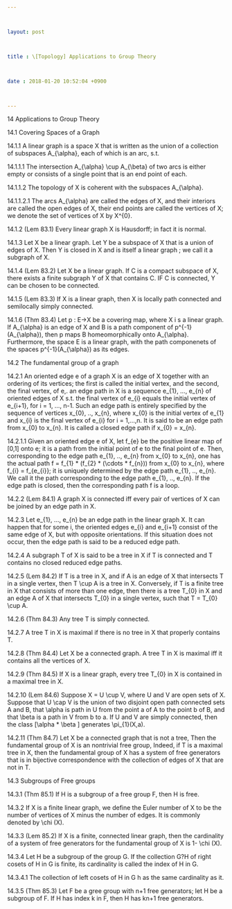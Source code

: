 ```yaml
---



layout: post



title : \[Topology] Applications to Group Theory



date : 2018-01-20 10:52:04 +0900



---
```


14	Applications to Group Theory

14.1	Covering Spaces of a Graph

14.1.1	A linear graph is a space X that is written as the union of a collection of subspaces A_{\alpha}, each of which is an arc, s.t. 

14.1.1.1	The intersection A_{\alpha} \cup A_{\beta} of two arcs is either empty or consists of a single point that is an end point of each.

14.1.1.2	The topology of X is coherent with the subspaces A_{\alpha}.

14.1.1.2.1	The arcs A_{\alpha} are called the edges of X, and their interiors are called the open edges of X, their end points are called the vertices of X; we denote the set of vertices of X by X^{0}.

14.1.2	(Lem 83.1)  Every linear graph X is Hausdorff; in fact it is normal.

14.1.3	Let X be a linear graph. Let Y be a subspace of X that is a union of edges of X. Then Y is closed in X and is itself a linear graph ; we call it a subgraph of X.

14.1.4	(Lem 83.2) Let X be a linear graph. If C is a compact subspace of X, there exists a finite subgraph Y of X that contains C. IF C is connected, Y can be chosen to be connected.

14.1.5	(Lem 83.3) If X is a linear graph, then X is locally path connected and semilocally simply connected.

14.1.6	(Thm 83.4) Let p : E->X be a covering map, where X i s a linear graph. If A_{\alpha} is an edge of X and B is a path component of p^{-1}(A_{\alpha}), then p maps B homeomorphically onto A_{\alpha}. Furthermore, the space E is a linear graph, with the path componenets of the spaces p^{-1}(A_{\alpha}) as its edges.

14.2	The fundamental group of a graph

14.2.1	An oriented edge e of a graph X is an edge of X together with an ordering of its vertices; the first is called the initial vertex, and the second, the final vertex, of e,. an edge path in X is a sequence e_{1}, …, e_{n} of oriented edges of X s.t. the final vertex of e_{i} equals the initial vertex of e_{i+1}, for i = 1, …, n-1. Such an edge path is entirely specified by the sequence of vertices x_{0}, .., x_{n}, where x_{0} is the initial vertex of e_{1} and x_{i} is the final vertex of e_{i} for i = 1,…,n. It is said to be an edge path from x_{0} to x_{n}. It is called a closed edge path if x_{0} = x_{n}.

14.2.1.1	Given an oriented edge e of X, let f_{e} be the positive linear map of [0,1] onto e; it is a path from the initial point of e to the final point of e. Then, corresponding to the edge path e_{1}, .., e_{n} from x_{0} to x_{n}, one has the actual path f = f_{1} * (f_{2} * (\cdots * f_{n})) from x_{0} to x_{n}, where f_{i} = f_{e_{i}}; it is uniquely determined by the edge path e_{1}, .., e_{n}. We call it the path corresponding to the edge path e_{1}, .., e_{n}. If the edge path is closed, then the corresponding path f is a loop.

14.2.2	(Lem 84.1) A graph X is connected iff every pair of vertices of X can be joined by an edge path in X.

14.2.3	Let e_{1}, …, e_{n} be an edge path in the linear graph X. It can happen that for some i, the oriented edges e_{i} and e_{i+1} consist of the same edge of X, but with opposite orientations. If this situation does not occur, then the edge path is said to be a reduced edge path.

14.2.4	A subgraph T of X is said to be a tree in X if T is connected and T contains no closed reduced edge paths.

14.2.5	(Lem 84.2) If T is a tree in X, and if A is an edge of X that intersects T in a single vertex, then T \cup A is a tree in X. Conversely, if T is a finite tree in X that consists of more than one edge, then there is a tree T_{0} in X and an edge A of X that intersects T_{0} in a single vertex, such that T = T_{0} \cup A.

14.2.6	 (Thm 84.3) Any tree T is simply connected.

14.2.7	 A tree T in X is maximal if there is no tree in X that properly contains T.

14.2.8	(Thm 84.4) Let X be a connected graph. A tree T in X is maximal iff it contains all the vertices of X.

14.2.9	(Thm 84.5) If X is a linear graph, every tree T_{0} in X is contained in a maximal tree in X.

14.2.10	(Lem 84.6) Suppose X = U \cup V, where U and V are open sets of X. Suppose that U \cap V is the union of two disjoint open path connected sets A and B, that \alpha is path in U from the point a of A to the point b of B, and that \beta is a path in V from b to a. If U and V are simply connected, then the class [\alpha * \beta ] generates \pi_{1}(X,a).

14.2.11	(Thm 84.7) Let X be a connected graph that is not a tree, Then the fundamental group of X is an nontrivial free group, Indeed, if T is a maximal tree in X, then the fundamental group of X has a system of free generators that is in bijective correspondence with the collection of edges of X that are not in T.

14.3	Subgroups of Free groups

14.3.1	(Thm 85.1) If H is a subgroup of a free group F, then H is free.

14.3.2	If X is a finite linear graph, we define the Euler number of X to be the number of vertices of X minus the number of edges. It is commonly denoted by \chi (X).

14.3.3	(Lem 85.2) If X is a finite, connected linear graph, then the cardinality of a system of free generators for the fundamental group of X is 1- \chi (X).

14.3.4	Let H be a subgroup of the group G. If the collection G?H of right cosets of H in G is finite, its cardinality is called the index of H in G. 

14.3.4.1	The collection of left cosets of H in G h as the same cardinality as it.

14.3.5	(Thm 85.3) Let F be a gree group with n+1 free generators; let H be a subgroup of F. If H has index k in F, then H has kn+1 free generators.

